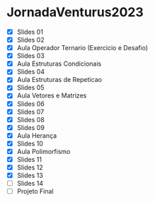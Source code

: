 # JornadaVenturus2023

- [X] Slides 01
- [X] Slides 02
- [X] Aula Operador Ternario (Exercicio e Desafio)
- [X] Slides 03
- [X] Aula Estruturas Condicionais
- [X] Slides 04
- [X] Aula Estruturas de Repeticao
- [X] Slides 05
- [X] Aula Vetores e Matrizes
- [X] Slides 06
- [X] Slides 07
- [X] Slides 08
- [X] Slides 09 
- [X] Aula Herança
- [X] Slides 10
- [X] Aula Polimorfismo
- [X] Slides 11
- [X] Slides 12
- [X] Slides 13
- [ ] Slides 14
- [ ] Projeto Final
